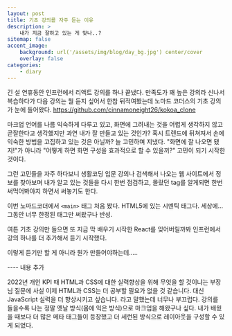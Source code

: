 ```yaml
---
layout: post
title: 기초 강의를 자주 듣는 이유
description: >
    내가 지금 잘하고 있는 게 맞나..?
sitemap: false
accent_image:
    background: url('/assets/img/blog/day_bg.jpg') center/cover
    overlay: false
categories:
    - diary
---
```


긴 설 연휴동안 인프런에서 리액트 강의를 하나 끝냈다.
만족도가 꽤 높은 강의라 신나서 복습하다가 다음 강의는 뭘 듣지 싶어서 한참 뒤적여봤는데
노마드 코더스의 기초 강의가 눈에 들어왔다.
<a href="https://github.com/cinnamoneight26/kokoa_clone" target="_blank" rel="noreferrer">https://github.com/cinnamoneight26/kokoa_clone</a>

마크업 언어를 나름 익숙하게 다루고 있고,
화면에 그려내는 것을 어렵게 생각하지 않고 곧잘한다고 생각했지만
과연 내가 잘 만들고 있는 것인가?
혹시 트렌드에 뒤쳐져서 손에 익숙한 방법을 고집하고 있는 것은 아닐까?
늘 고민하며 지냈다.
"화면에 잘 나오면 됐지!"가 아니라 "어떻게 하면 화면 구성을 효과적으로 할 수 있을끼?" 고민이 되기 시작한 것이다.

그런 고민들을 자주 하다보니 생활코딩 입문 강의나
검색해서 나오는 웹 사이트에서 정보를 찾아보며 내가 알고 있는 것들을 다시 한번 점검하고,
몰랐던 tag를 알게되면 한번 써먹어봐야지 하면서 써놓기도 한다.

이번 노마드코더에서 `<main>` 태그 처음 봤다. HTML5에 있는 시멘틱 태그다. 세상에...
그동안 너무 한정된 태그만 써왔구나 반성.

여튼 기초 강의만 들으면 또 지금 막 배우기 시작한 React를 잊어버릴까봐
인프런에서 강의 하나를 더 추가해서 듣기 시작했다.

이렇게 듣기만 할 게 아니라 뭔가 만들어야하는데.....

---- 내용 추가

2022년 개인 KPI 때 HTML과 CSS에 대한 실력향상을 위해 무엇을 할 것이냐는 부장님 질문에
사실 이제 HTML과 CSS는 더 공부할 필요가 없을 것 같습니다. 대신 JavaScript 실력을 더 향상시키고 싶습니다.
라고 말했는데 너무나 부끄럽다.
강의를 들을수록 나는 정말 옛날 방식(몸에 익은 방식)으로 마크업을 해왔구나 싶다.
내가 배웠을 때보다 더 많은 메타 태그들이 등장했고 더 세런된 방식으로 레이아웃을 구성할 수 있게 되었다.
